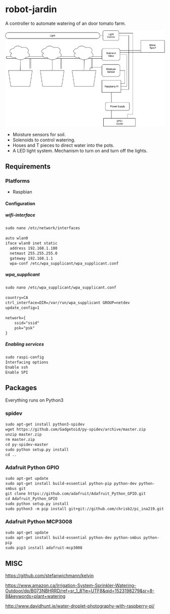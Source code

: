 # robot-jardin

A controller to automate watering of an door tomato farm.

![Concept](doc/concept.png)

* Moisture sensors for soil.
* Solenoids to control watering.
* Hoses and T pieces to direct water into the pots.
* A LED light system. Mechanism to turn on and turn off the lights.

## Requirements

### Platforms

- Raspbian

#### Configuration

##### wifi-interface
```
sudo nano /etc/network/interfaces

auto wlan0
iface wlan0 inet static
  address 192.168.1.180
  netmast 255.255.255.0
  gateway 192.168.1.1
  wpa-conf /etc/wpa_supplicant/wpa_supplicant.conf
```

##### wpa_supplicant
```
sudo nano /etc/wpa_supplicant/wpa_supplicant.conf

country=CA
ctrl_interface=DIR=/var/run/wpa_supplicant GROUP=netdev
update_config=1

network={
    ssid="ssid"
    psk="psk"
}
```

##### Enabling services
```
sudo raspi-config
Interfacing options
Enable ssh
Enable SPI
```
## Packages

Everything runs on Python3

### spidev
```
sudo apt-get install python3-spidev
wget https://github.com/Gadgetoid/py-spidev/archive/master.zip
unzip master.zip
rm master.zip
cd py-spidev-master
sudo python setup.py install
cd ..
```
### Adafruit Python GPIO
```
sudo apt-get update
sudo apt-get install build-essential python-pip python-dev python-smbus git
git clone https://github.com/adafruit/Adafruit_Python_GPIO.git
cd Adafruit_Python_GPIO
sudo python setup.py install
sudo python3 -m pip install git+git://github.com/chrisb2/pi_ina219.git
```
### Adafruit Python MCP3008
```
sudo apt-get update
sudo apt-get install build-essential python-dev python-smbus python-pip
sudo pip3 install adafruit-mcp3008
```
## MISC
https://github.com/stefanwichmann/kelvin

https://www.amazon.ca/Irrigation-System-Sprinkler-Watering-Outdoor/dp/B073NBHRRD/ref=sr_1_8?ie=UTF8&qid=1523198279&sr=8-8&keywords=plant+watering

http://www.davidhunt.ie/water-droplet-photography-with-raspberry-pi/
